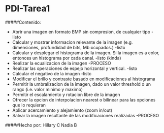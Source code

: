 ﻿# PDI-Tarea1

#####Contenido:
* Abrir una imagen en formato BMP sin compresion, de cualquier tipo -listo
* Calcular y mostrar informacion relevante de la imagen (e.g. dimensiones, profundidad de bits, Mb ocupados.) -listo
* Calcular y desplegar el histograma de la imagen. Si la imagen es a color, entonces un histograma por cada canal. -listo (kinda)
* Realizar la ecualizacion de la imagen -PROCESO
* Realizar las operaciones de espejo horizontal y vertical. -listo
* Calcular el negativo de la imagen -listo
* Modificar el brillo y contraste basado en modificaciones al histograma
* Permitir la umbralizacion de la imagen, dado un valor threshold o un rango (i.e. valor mınimo y maximo)
* Permitir el escalamiento y rotacion libre de la imagen 
* Ofrecer la opcion de interpolacion nearest o bilinear para las opciones que lo requieran
* Aplicar acercamiento y alejamiento (zoom in/out)
* Salvar la imagen resultante de las modificaciones realizadas -PROCESO

#####Hecho por: 
Hillary C
Nadia B
